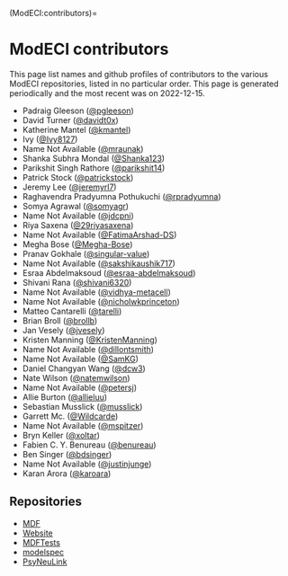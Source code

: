 (ModECI:contributors)=

# ModECI contributors

This page list names and github profiles of contributors to the various ModECI repositories, listed in no particular order.
This page is generated periodically and the most recent was on 2022-12-15.

- Padraig Gleeson ([@pgleeson](https://github.com/pgleeson))
- David Turner ([@davidt0x](https://github.com/davidt0x))
- Katherine Mantel ([@kmantel](https://github.com/kmantel))
- Ivy ([@Ivy8127](https://github.com/Ivy8127))
- Name Not Available ([@mraunak](https://github.com/mraunak))
- Shanka Subhra Mondal ([@Shanka123](https://github.com/Shanka123))
- Parikshit Singh Rathore ([@parikshit14](https://github.com/parikshit14))
- Patrick Stock ([@patrickstock](https://github.com/patrickstock))
- Jeremy Lee ([@jeremyrl7](https://github.com/jeremyrl7))
- Raghavendra Pradyumna Pothukuchi ([@rpradyumna](https://github.com/rpradyumna))
- Somya Agrawal ([@somyagr](https://github.com/somyagr))
- Name Not Available ([@jdcpni](https://github.com/jdcpni))
- Riya Saxena ([@29riyasaxena](https://github.com/29riyasaxena))
- Name Not Available ([@FatimaArshad-DS](https://github.com/FatimaArshad-DS))
- Megha Bose ([@Megha-Bose](https://github.com/Megha-Bose))
- Pranav Gokhale ([@singular-value](https://github.com/singular-value))
- Name Not Available ([@sakshikaushik717](https://github.com/sakshikaushik717))
- Esraa Abdelmaksoud ([@esraa-abdelmaksoud](https://github.com/esraa-abdelmaksoud))
- Shivani Rana ([@shivani6320](https://github.com/shivani6320))
- Name Not Available ([@vidhya-metacell](https://github.com/vidhya-metacell))
- Name Not Available ([@nicholwkprinceton](https://github.com/nicholwkprinceton))
- Matteo Cantarelli ([@tarelli](https://github.com/tarelli))
- Brian Broll ([@brollb](https://github.com/brollb))
- Jan Vesely ([@jvesely](https://github.com/jvesely))
- Kristen Manning ([@KristenManning](https://github.com/KristenManning))
- Name Not Available ([@dillontsmith](https://github.com/dillontsmith))
- Name Not Available ([@SamKG](https://github.com/SamKG))
- Daniel Changyan Wang ([@dcw3](https://github.com/dcw3))
- Nate Wilson ([@natemwilson](https://github.com/natemwilson))
- Name Not Available ([@petersj](https://github.com/petersj))
- Allie Burton ([@allieluu](https://github.com/allieluu))
- Sebastian Musslick ([@musslick](https://github.com/musslick))
- Garrett Mc. ([@Wildcarde](https://github.com/Wildcarde))
- Name Not Available ([@mspitzer](https://github.com/mspitzer))
- Bryn Keller ([@xoltar](https://github.com/xoltar))
- Fabien C. Y. Benureau ([@benureau](https://github.com/benureau))
- Ben Singer ([@bdsinger](https://github.com/bdsinger))
- Name Not Available ([@justinjunge](https://github.com/justinjunge))
- Karan Arora ([@karoara](https://github.com/karoara))


## Repositories


- [MDF](https://github.com/ModECI/MDF)
- [Website](https://github.com/ModECI/Website)
- [MDFTests](https://github.com/ModECI/MDFTests)
- [modelspec](https://github.com/ModECI/modelspec)
- [PsyNeuLink](https://github.com/ModECI/PsyNeuLink)
